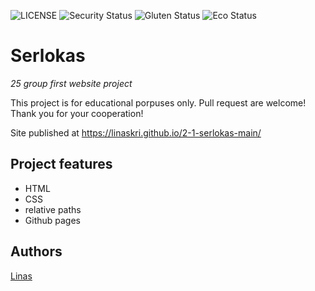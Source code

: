 ![LICENSE](https://img.shields.io/badge/license-MIT-blue.svg?style=flat-square)
![Security Status](https://img.shields.io/security-headers?label=Security&url=https%3A%2F%2Fgithub.com&style=flat-square)
![Gluten Status](https://img.shields.io/badge/Gluten-Free-green.svg)
![Eco Status](https://img.shields.io/badge/ECO-Friendly-green.svg)

# Serlokas

_25 group first website project_

This project is for educational porpuses only. Pull request are welcome! Thank you for your cooperation!

Site published at https://linaskri.github.io/2-1-serlokas-main/


## Project features

- HTML
- CSS
- relative paths
- Github pages

## Authors

[Linas](https://github.com/LinasKri)